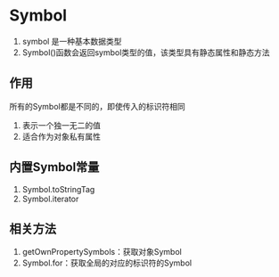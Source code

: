 # Symbol
1. symbol 是一种基本数据类型
2. Symbol()函数会返回symbol类型的值，该类型具有静态属性和静态方法

## 作用

所有的Symbol都是不同的，即使传入的标识符相同

1. 表示一个独一无二的值
2. 适合作为对象私有属性

## 内置Symbol常量

1. Symbol.toStringTag
2. Symbol.iterator

## 相关方法

1. getOwnPropertySymbols：获取对象Symbol
2. Symbol.for：获取全局的对应的标识符的Symbol

